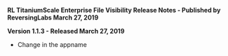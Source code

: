 **RL TitaniumScale Enterprise File Visibility Release Notes - Published by ReversingLabs March 27, 2019**


**Version 1.1.3 - Released March 27, 2019**

* Change in the appname
